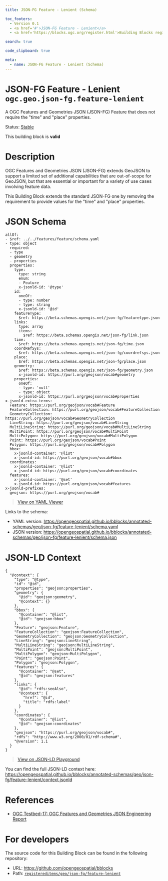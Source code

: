 ```yaml
---
title: JSON-FG Feature - Lenient (Schema)

toc_footers:
  - Version 0.1
  - <a href='#'>JSON-FG Feature - Lenient</a>
  - <a href='https://blocks.ogc.org/register.html'>Building Blocks register</a>

search: true

code_clipboard: true

meta:
  - name: JSON-FG Feature - Lenient (Schema)
---
```



# JSON-FG Feature - Lenient `ogc.geo.json-fg.feature-lenient`

A OGC Features and Geometries JSON (JSON-FG) Feature that does not require the "time" and "place" properties.

<p class="status">
    <span data-rainbow-uri="http://www.opengis.net/def/status">Status</span>:
    <a href="http://www.opengis.net/def/status/stable" target="_blank" data-rainbow-uri>Stable</a>
</p>

<aside class="success">
This building block is <strong>valid</strong>
</aside>

# Description

OGC Features and Geometries JSON (JSON-FG) extends GeoJSON to support a limited set of additional capabilities that are
out-of-scope for GeoJSON, but that are essential or important for a variety of use cases involving feature data.

This Building Block extends the standard JSON-FG one by removing the requirement to provide values for the 
"time" and "place" properties.


# JSON Schema

```yaml--schema
allOf:
- $ref: ../../features/feature/schema.yaml
- type: object
  required:
  - type
  - geometry
  - properties
  properties:
    type:
      type: string
      enum:
      - Feature
      x-jsonld-id: '@type'
    id:
      oneOf:
      - type: number
      - type: string
      x-jsonld-id: '@id'
    featureType:
      $ref: https://beta.schemas.opengis.net/json-fg/featuretype.json
    links:
      type: array
      items:
        $ref: https://beta.schemas.opengis.net/json-fg/link.json
    time:
      $ref: https://beta.schemas.opengis.net/json-fg/time.json
    coordRefSys:
      $ref: https://beta.schemas.opengis.net/json-fg/coordrefsys.json
    place:
      $ref: https://beta.schemas.opengis.net/json-fg/place.json
    geometry:
      $ref: https://beta.schemas.opengis.net/json-fg/geometry.json
      x-jsonld-id: https://purl.org/geojson/vocab#geometry
    properties:
      oneOf:
      - type: 'null'
      - type: object
      x-jsonld-id: https://purl.org/geojson/vocab#properties
x-jsonld-extra-terms:
  Feature: https://purl.org/geojson/vocab#Feature
  FeatureCollection: https://purl.org/geojson/vocab#FeatureCollection
  GeometryCollection: https://purl.org/geojson/vocab#GeometryCollection
  LineString: https://purl.org/geojson/vocab#LineString
  MultiLineString: https://purl.org/geojson/vocab#MultiLineString
  MultiPoint: https://purl.org/geojson/vocab#MultiPoint
  MultiPolygon: https://purl.org/geojson/vocab#MultiPolygon
  Point: https://purl.org/geojson/vocab#Point
  Polygon: https://purl.org/geojson/vocab#Polygon
  bbox:
    x-jsonld-container: '@list'
    x-jsonld-id: https://purl.org/geojson/vocab#bbox
  coordinates:
    x-jsonld-container: '@list'
    x-jsonld-id: https://purl.org/geojson/vocab#coordinates
  features:
    x-jsonld-container: '@set'
    x-jsonld-id: https://purl.org/geojson/vocab#features
x-jsonld-prefixes:
  geojson: https://purl.org/geojson/vocab#

```

> <a target="_blank" href="https://avillar.github.io/TreedocViewer/?dataParser=yaml&amp;data=allOf%3A%0A-+%24ref%3A+..%2F..%2Ffeatures%2Ffeature%2Fschema.yaml%0A-+type%3A+object%0A++required%3A%0A++-+type%0A++-+geometry%0A++-+properties%0A++properties%3A%0A++++type%3A%0A++++++type%3A+string%0A++++++enum%3A%0A++++++-+Feature%0A++++++x-jsonld-id%3A+%27%40type%27%0A++++id%3A%0A++++++oneOf%3A%0A++++++-+type%3A+number%0A++++++-+type%3A+string%0A++++++x-jsonld-id%3A+%27%40id%27%0A++++featureType%3A%0A++++++%24ref%3A+https%3A%2F%2Fbeta.schemas.opengis.net%2Fjson-fg%2Ffeaturetype.json%0A++++links%3A%0A++++++type%3A+array%0A++++++items%3A%0A++++++++%24ref%3A+https%3A%2F%2Fbeta.schemas.opengis.net%2Fjson-fg%2Flink.json%0A++++time%3A%0A++++++%24ref%3A+https%3A%2F%2Fbeta.schemas.opengis.net%2Fjson-fg%2Ftime.json%0A++++coordRefSys%3A%0A++++++%24ref%3A+https%3A%2F%2Fbeta.schemas.opengis.net%2Fjson-fg%2Fcoordrefsys.json%0A++++place%3A%0A++++++%24ref%3A+https%3A%2F%2Fbeta.schemas.opengis.net%2Fjson-fg%2Fplace.json%0A++++geometry%3A%0A++++++%24ref%3A+https%3A%2F%2Fbeta.schemas.opengis.net%2Fjson-fg%2Fgeometry.json%0A++++++x-jsonld-id%3A+https%3A%2F%2Fpurl.org%2Fgeojson%2Fvocab%23geometry%0A++++properties%3A%0A++++++oneOf%3A%0A++++++-+type%3A+%27null%27%0A++++++-+type%3A+object%0A++++++x-jsonld-id%3A+https%3A%2F%2Fpurl.org%2Fgeojson%2Fvocab%23properties%0Ax-jsonld-extra-terms%3A%0A++Feature%3A+https%3A%2F%2Fpurl.org%2Fgeojson%2Fvocab%23Feature%0A++FeatureCollection%3A+https%3A%2F%2Fpurl.org%2Fgeojson%2Fvocab%23FeatureCollection%0A++GeometryCollection%3A+https%3A%2F%2Fpurl.org%2Fgeojson%2Fvocab%23GeometryCollection%0A++LineString%3A+https%3A%2F%2Fpurl.org%2Fgeojson%2Fvocab%23LineString%0A++MultiLineString%3A+https%3A%2F%2Fpurl.org%2Fgeojson%2Fvocab%23MultiLineString%0A++MultiPoint%3A+https%3A%2F%2Fpurl.org%2Fgeojson%2Fvocab%23MultiPoint%0A++MultiPolygon%3A+https%3A%2F%2Fpurl.org%2Fgeojson%2Fvocab%23MultiPolygon%0A++Point%3A+https%3A%2F%2Fpurl.org%2Fgeojson%2Fvocab%23Point%0A++Polygon%3A+https%3A%2F%2Fpurl.org%2Fgeojson%2Fvocab%23Polygon%0A++bbox%3A%0A++++x-jsonld-container%3A+%27%40list%27%0A++++x-jsonld-id%3A+https%3A%2F%2Fpurl.org%2Fgeojson%2Fvocab%23bbox%0A++coordinates%3A%0A++++x-jsonld-container%3A+%27%40list%27%0A++++x-jsonld-id%3A+https%3A%2F%2Fpurl.org%2Fgeojson%2Fvocab%23coordinates%0A++features%3A%0A++++x-jsonld-container%3A+%27%40set%27%0A++++x-jsonld-id%3A+https%3A%2F%2Fpurl.org%2Fgeojson%2Fvocab%23features%0Ax-jsonld-prefixes%3A%0A++geojson%3A+https%3A%2F%2Fpurl.org%2Fgeojson%2Fvocab%23%0A">View on YAML Viewer</a>

Links to the schema:

* YAML version: <a href="https://opengeospatial.github.io/bblocks/annotated-schemas/geo/json-fg/feature-lenient/schema.yaml" target="_blank">https://opengeospatial.github.io/bblocks/annotated-schemas/geo/json-fg/feature-lenient/schema.yaml</a>
* JSON version: <a href="https://opengeospatial.github.io/bblocks/annotated-schemas/geo/json-fg/feature-lenient/schema.json" target="_blank">https://opengeospatial.github.io/bblocks/annotated-schemas/geo/json-fg/feature-lenient/schema.json</a>


# JSON-LD Context

```json--ldContext
{
  "@context": {
    "type": "@type",
    "id": "@id",
    "properties": "geojson:properties",
    "geometry": {
      "@id": "geojson:geometry",
      "@context": {}
    },
    "bbox": {
      "@container": "@list",
      "@id": "geojson:bbox"
    },
    "Feature": "geojson:Feature",
    "FeatureCollection": "geojson:FeatureCollection",
    "GeometryCollection": "geojson:GeometryCollection",
    "LineString": "geojson:LineString",
    "MultiLineString": "geojson:MultiLineString",
    "MultiPoint": "geojson:MultiPoint",
    "MultiPolygon": "geojson:MultiPolygon",
    "Point": "geojson:Point",
    "Polygon": "geojson:Polygon",
    "features": {
      "@container": "@set",
      "@id": "geojson:features"
    },
    "links": {
      "@id": "rdfs:seeAlso",
      "@context": {
        "href": "@id",
        "title": "rdfs:label"
      }
    },
    "coordinates": {
      "@container": "@list",
      "@id": "geojson:coordinates"
    },
    "geojson": "https://purl.org/geojson/vocab#",
    "rdfs": "http://www.w3.org/2000/01/rdf-schema#",
    "@version": 1.1
  }
}
```

> <a target="_blank" href="https://json-ld.org/playground/#json-ld=%7B%0A++%22%40context%22%3A+%7B%0A++++%22type%22%3A+%22%40type%22%2C%0A++++%22id%22%3A+%22%40id%22%2C%0A++++%22properties%22%3A+%22geojson%3Aproperties%22%2C%0A++++%22geometry%22%3A+%7B%0A++++++%22%40id%22%3A+%22geojson%3Ageometry%22%2C%0A++++++%22%40context%22%3A+%7B%7D%0A++++%7D%2C%0A++++%22bbox%22%3A+%7B%0A++++++%22%40container%22%3A+%22%40list%22%2C%0A++++++%22%40id%22%3A+%22geojson%3Abbox%22%0A++++%7D%2C%0A++++%22Feature%22%3A+%22geojson%3AFeature%22%2C%0A++++%22FeatureCollection%22%3A+%22geojson%3AFeatureCollection%22%2C%0A++++%22GeometryCollection%22%3A+%22geojson%3AGeometryCollection%22%2C%0A++++%22LineString%22%3A+%22geojson%3ALineString%22%2C%0A++++%22MultiLineString%22%3A+%22geojson%3AMultiLineString%22%2C%0A++++%22MultiPoint%22%3A+%22geojson%3AMultiPoint%22%2C%0A++++%22MultiPolygon%22%3A+%22geojson%3AMultiPolygon%22%2C%0A++++%22Point%22%3A+%22geojson%3APoint%22%2C%0A++++%22Polygon%22%3A+%22geojson%3APolygon%22%2C%0A++++%22features%22%3A+%7B%0A++++++%22%40container%22%3A+%22%40set%22%2C%0A++++++%22%40id%22%3A+%22geojson%3Afeatures%22%0A++++%7D%2C%0A++++%22links%22%3A+%7B%0A++++++%22%40id%22%3A+%22rdfs%3AseeAlso%22%2C%0A++++++%22%40context%22%3A+%7B%0A++++++++%22href%22%3A+%22%40id%22%2C%0A++++++++%22title%22%3A+%22rdfs%3Alabel%22%0A++++++%7D%0A++++%7D%2C%0A++++%22coordinates%22%3A+%7B%0A++++++%22%40container%22%3A+%22%40list%22%2C%0A++++++%22%40id%22%3A+%22geojson%3Acoordinates%22%0A++++%7D%2C%0A++++%22geojson%22%3A+%22https%3A%2F%2Fpurl.org%2Fgeojson%2Fvocab%23%22%2C%0A++++%22rdfs%22%3A+%22http%3A%2F%2Fwww.w3.org%2F2000%2F01%2Frdf-schema%23%22%2C%0A++++%22%40version%22%3A+1.1%0A++%7D%0A%7D">View on JSON-LD Playground</a>

You can find the full JSON-LD context here:
<a href="https://opengeospatial.github.io/bblocks/annotated-schemas/geo/json-fg/feature-lenient/context.jsonld" target="_blank">https://opengeospatial.github.io/bblocks/annotated-schemas/geo/json-fg/feature-lenient/context.jsonld</a>

# References

* [OGC Testbed-17: OGC Features and Geometries JSON Engineering Report](http://docs.ogc.org/per/21-017r1.html)

# For developers

The source code for this Building Block can be found in the following repository:

* URL: <a href="https://github.com/opengeospatial/bblocks" target="_blank">https://github.com/opengeospatial/bblocks</a>
* Path:
<code><a href="https://github.com/opengeospatial/bblocks/blob/HEAD/registereditems/geo/json-fg/feature-lenient" target="_blank">registereditems/geo/json-fg/feature-lenient</a></code>

